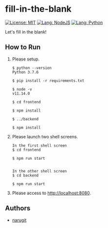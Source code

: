 # fill-in-the-blank
[![License: MIT](https://img.shields.io/badge/License-MIT-yellow.svg)](https://opensource.org/licenses/MIT)
[![Lang: NodeJS](https://img.shields.io/badge/Lang-NodeJS_11.x-blue.svg)]()
[![Lang: Python](https://img.shields.io/badge/Lang-Python_3.7.6-blue.svg)]()

Let's fill in the blank!

## How to Run
1. Please setup.
    ```
    $ python --version
    Python 3.7.6

    $ pip install -r requirements.txt

    $ node -v
    v11.14.0
    
    $ cd frontend
    
    $ npm install
    
    $ ../backend
    
    $ npm install
    ```
1. Please launch two shell screens.

    ```
    In the first shell screen
    $ cd frontend
    
    $ npm run start


    In the other shell screen
    $ cd backend
    
    $ npm run start
    ```

1. Please access to [http://localhost:8080](http://localhost:8080).


## Authors
- [narugit](https://github.com/narugit)
